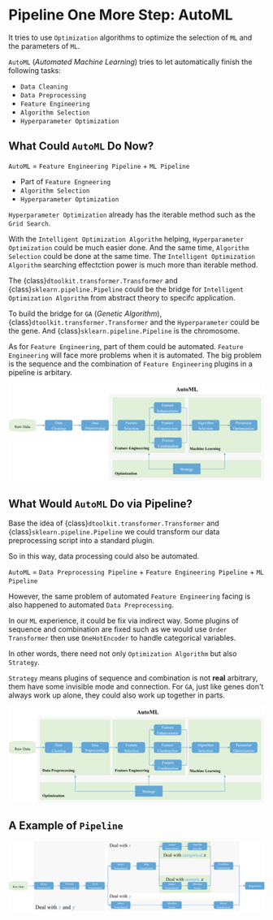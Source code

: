 # Pipeline One More Step: AutoML

It tries to use `Optimization` algorithms to optimize the selection of `ML` and the parameters of `ML`.

`AutoML` (*Automated Machine Learning*) tries to let automatically finish the following tasks:

- `Data Cleaning`
- `Data Preprocessing`
- `Feature Engineering`
- `Algorithm Selection`
- `Hyperparameter Optimization`

## What Could `AutoML` Do Now?

`AutoML` = `Feature Engineering Pipeline` + `ML Pipeline`

- Part of `Feature Engneering`
- `Algorithm Selection`
- `Hyperparameter Optimization`

`Hyperparameter Optimization` already has the iterable method such as the `Grid Search`.

With the `Intelligent Optimization Algorithm` helping, `Hyperparameter Optimization` could be much easier done.
And the same time, `Algorithm Selection` could be done at the same time. The `Intelligent Optimization Algorithm` searching effectction power is much more than iterable method.

The {class}`dtoolkit.transformer.Transformer` and {class}`sklearn.pipeline.Pipeline` could be the bridge for `Intelligent Optimization Algorithm` from abstract theory to specifc application.

To build the bridge for `GA` (*Genetic Algorithm*), {class}`dtoolkit.transformer.Transformer` and the `Hyperparameter` could be the gene. And {class}`sklearn.pipeline.Pipeline` is the chromosome.

As for `Feature Engineering`, part of them could be automated. `Feature Engineering` will face more problems when it is automated. The big problem is the sequence and the combination of `Feature Engineering` plugins in a pipeline is arbitary.

![Basic AutoML workflow](../_static/basic-automl-workflow.png)

## What Would `AutoML` Do via Pipeline?

Base the idea of {class}`dtoolkit.transformer.Transformer` and {class}`sklearn.pipeline.Pipeline` we could transform our data preprocessing script into a standard plugin.

So in this way, data processing could also be automated.

`AutoML` = `Data Preprocessing Pipeline` + `Feature Engineering Pipeline` + `ML Pipeline`

However, the same problem of automated `Feature Engineering` facing is also happened to automated `Data Preprocessing`.

In our `ML` experience, it could be fix via indirect way.
Some plugins of sequence and combination are fixed such as we would use `Order Transformer` then use `OneHotEncoder` to handle categorical variables.

In other words, there need not only `Optimization Algorithm` but also `Strategy`.

`Strategy` means plugins of sequence and combination is not **real** arbitrary, them have some invisible mode and connection.
For `GA`, just like genes don't always work up alone, they could also work up together in parts.

![Complete AutoML workflow](../_static/complete-automl-workflow.png)

## A Example of `Pipeline`

![Store data pipeline](../_static/store-data-pipeline.png)
